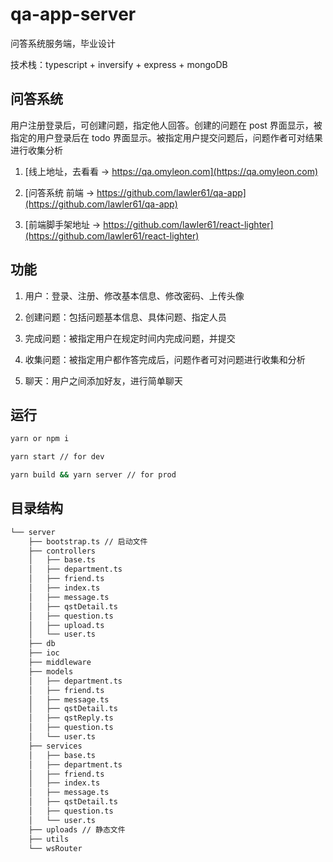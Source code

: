 # qa-app-server

问答系统服务端，毕业设计

技术栈：typescript + inversify + express + mongoDB

## 问答系统

用户注册登录后，可创建问题，指定他人回答。创建的问题在 post 界面显示，被指定的用户登录后在 todo 界面显示。被指定用户提交问题后，问题作者可对结果进行收集分析

1. [线上地址，去看看 -> https://qa.omyleon.com](https://qa.omyleon.com)

2. [问答系统 前端 -> https://github.com/lawler61/qa-app](https://github.com/lawler61/qa-app)

3. [前端脚手架地址 -> https://github.com/lawler61/react-lighter](https://github.com/lawler61/react-lighter)

## 功能

1. 用户：登录、注册、修改基本信息、修改密码、上传头像

2. 创建问题：包括问题基本信息、具体问题、指定人员

3. 完成问题：被指定用户在规定时间内完成问题，并提交

4. 收集问题：被指定用户都作答完成后，问题作者可对问题进行收集和分析

5. 聊天：用户之间添加好友，进行简单聊天

## 运行

```bash
yarn or npm i

yarn start // for dev

yarn build && yarn server // for prod
```

## 目录结构

```markdown
└── server
    ├── bootstrap.ts // 启动文件
    ├── controllers
    │   ├── base.ts
    │   ├── department.ts
    │   ├── friend.ts
    │   ├── index.ts
    │   ├── message.ts
    │   ├── qstDetail.ts
    │   ├── question.ts
    │   ├── upload.ts
    │   └── user.ts
    ├── db
    ├── ioc
    ├── middleware
    ├── models
    │   ├── department.ts
    │   ├── friend.ts
    │   ├── message.ts
    │   ├── qstDetail.ts
    │   ├── qstReply.ts
    │   ├── question.ts
    │   └── user.ts
    ├── services
    │   ├── base.ts
    │   ├── department.ts
    │   ├── friend.ts
    │   ├── index.ts
    │   ├── message.ts
    │   ├── qstDetail.ts
    │   ├── question.ts
    │   └── user.ts
    ├── uploads // 静态文件
    ├── utils
    └── wsRouter
```
